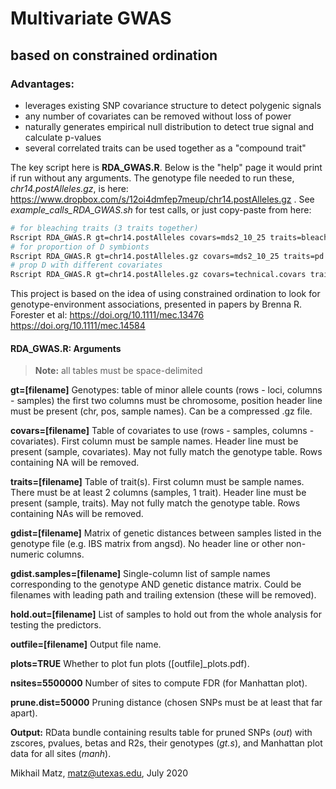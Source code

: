 # Multivariate GWAS 
## based on constrained ordination

### Advantages:
- leverages existing SNP covariance structure to detect polygenic signals
- any number of covariates can be removed without loss of power
- naturally generates empirical null distribution to detect true signal and calculate p-values
- several correlated traits can be used together as a "compound trait"

The key script here is **RDA_GWAS.R**. Below is the "help" page it would print if run without any arguments. The genotype file needed to run these, *chr14.postAlleles.gz*, is here: https://www.dropbox.com/s/12oi4dmfep7meup/chr14.postAlleles.gz . See *example_calls_RDA_GWAS.sh* for test calls, or just copy-paste from here:
```bash
# for bleaching traits (3 traits together)
Rscript RDA_GWAS.R gt=chr14.postAlleles covars=mds2_10_25 traits=bleach.traits gdist.samples=bams.qc gdist=zz8.ibsMat hold.out=rep10_25 outfile=chr14.bl.mds2.rep10.RData
# for proportion of D symbionts
Rscript RDA_GWAS.R gt=chr14.postAlleles.gz covars=mds2_10_25 traits=pd.traits gdist.samples=bams.qc gdist=zz8.ibsMat hold.out=rep10_25 outfile=chr14.pd.mds2.rep10.RData
# prop D with different covariates
Rscript RDA_GWAS.R gt=chr14.postAlleles.gz covars=technical.covars traits=pd.traits gdist.samples=bams.qc gdist=zz8.ibsMat hold.out=rep10_25 outfile=chr14.pd.techcov.rep10.RData
```
This project is based on the idea of using constrained ordination to look for genotype-environment associations, presented in papers by Brenna R. Forester et al: 
https://doi.org/10.1111/mec.13476
https://doi.org/10.1111/mec.14584

#### RDA_GWAS.R: Arguments
> **Note:** all tables must be space-delimited

**gt=[filename]** Genotypes: table of minor allele counts (rows - loci, columns - samples) the first two columns must be chromosome, position header line must be present (chr, pos, sample names). Can be a compressed .gz file.

**covars=[filename]**  Table of covariates to use (rows - samples, columns - covariates). First column must be sample names. Header line must be present (sample, covariates). May not fully match the genotype table. Rows containing NA will be removed.

**traits=[filename]** Table of trait(s). First column must be sample names. There must be at least 2 columns (samples, 1 trait). Header line must be present (sample, traits). May not fully match the genotype table. Rows containing NAs will be removed.

**gdist=[filename]** Matrix of genetic distances between samples listed in the genotype file (e.g. IBS matrix from angsd). No header line or other non-numeric columns.

**gdist.samples=[filename]** Single-column list of sample names corresponding to the genotype AND genetic distance matrix. Could be filenames with leading path and trailing extension (these will be removed).

**hold.out=[filename]**  List of samples to hold out from the whole analysis for testing the predictors.

**outfile=[filename]**  Output file name.

**plots=TRUE** Whether to plot fun plots ([outfile]_plots.pdf).

**nsites=5500000** Number of sites to compute FDR (for Manhattan plot).

**prune.dist=50000** Pruning distance (chosen SNPs must be at least that far apart).

**Output:**   RData bundle containing results table for pruned SNPs (*out*) with zscores, pvalues, betas and R2s, their genotypes (*gt.s*), and Manhattan plot data for all sites (*manh*).

Mikhail Matz, matz@utexas.edu, July 2020


